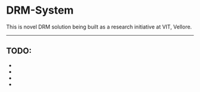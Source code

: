 # DRM-System
This is novel DRM solution being built as a research initiative at VIT, Vellore.

---

## TODO:
-
-
-
-
